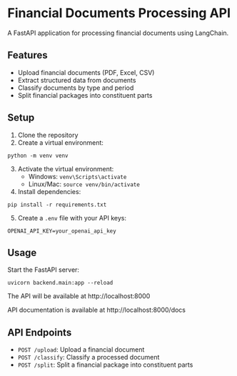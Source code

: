 # Financial Documents Processing API

A FastAPI application for processing financial documents using LangChain.

## Features

- Upload financial documents (PDF, Excel, CSV)
- Extract structured data from documents
- Classify documents by type and period
- Split financial packages into constituent parts

## Setup

1. Clone the repository
2. Create a virtual environment:
```
python -m venv venv
```
3. Activate the virtual environment:
   - Windows: `venv\Scripts\activate`
   - Linux/Mac: `source venv/bin/activate`
4. Install dependencies:
```
pip install -r requirements.txt
```
5. Create a `.env` file with your API keys:
```
OPENAI_API_KEY=your_openai_api_key
```

## Usage

Start the FastAPI server:
```
uvicorn backend.main:app --reload
```

The API will be available at http://localhost:8000

API documentation is available at http://localhost:8000/docs

## API Endpoints

- `POST /upload`: Upload a financial document
- `POST /classify`: Classify a processed document
- `POST /split`: Split a financial package into constituent parts 